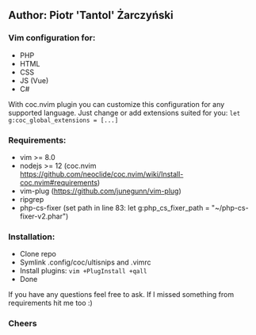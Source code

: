 ## Author: Piotr 'Tantol' Żarczyński

### Vim configuration for:
- PHP
- HTML
- CSS
- JS (Vue)
- C#

With coc.nvim plugin you can customize this configuration for any supported language.
Just change or add extensions suited for you: `let g:coc_global_extensions = [...]`

### Requirements:
- vim >= 8.0
- nodejs >= 12 (coc.nvim https://github.com/neoclide/coc.nvim/wiki/Install-coc.nvim#requirements)
- vim-plug (https://github.com/junegunn/vim-plug)
- ripgrep
- php-cs-fixer (set path in line 83: let g:php_cs_fixer_path = "~/php-cs-fixer-v2.phar")

### Installation:
- Clone repo
- Symlink .config/coc/ultisnips and .vimrc
- Install plugins: `vim +PlugInstall +qall` 
- Done


If you have any questions feel free to ask. If I missed something from requirements hit me too :)
### Cheers

